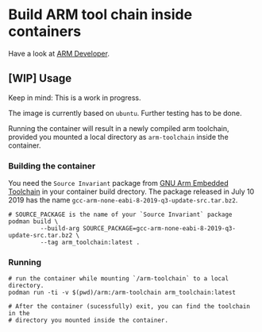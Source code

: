 # Build ARM tool chain inside containers
Have a look at [ARM Developer](https://developer.arm.com/tools-and-software/open-source-software/developer-tools/gnu-toolchain/gnu-rm).

## [WIP] Usage

Keep in mind: This is a work in progress.

The image is currently based on `ubuntu`.
Further testing has to be done.

Running the container will result in a newly compiled arm toolchain, provided
you mounted a local directory as `arm-toolchain` inside the container.

### Building the container
You need the `Source Invariant` package from [GNU Arm Embedded Toolchain][1] in your container build drectory.
The package released in July 10 2019 has the name `gcc-arm-none-eabi-8-2019-q3-update-src.tar.bz2`. 

```
# SOURCE_PACKAGE is the name of your `Source Invariant` package
podman build \
         --build-arg SOURCE_PACKAGE=gcc-arm-none-eabi-8-2019-q3-update-src.tar.bz2 \
		 --tag arm_toolchain:latest .
```

### Running
```
# run the container while mounting `/arm-toolchain` to a local directory.
podman run -ti -v $(pwd)/arm:/arm-toolchain arm_toolchain:latest

# After the container (sucessfully) exit, you can find the toolchain in the
# directory you mounted inside the container.
```
[1]: https://developer.arm.com/tools-and-software/open-source-software/developer-tools/gnu-toolchain/gnu-rm/downloads
